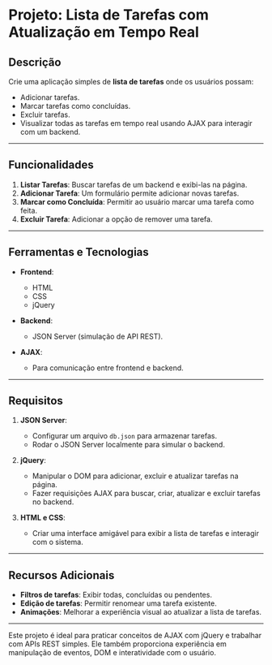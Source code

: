 # Projeto: Lista de Tarefas com Atualização em Tempo Real

## Descrição
Crie uma aplicação simples de **lista de tarefas** onde os usuários possam:
- Adicionar tarefas.
- Marcar tarefas como concluídas.
- Excluir tarefas.
- Visualizar todas as tarefas em tempo real usando AJAX para interagir com um backend.

---

## Funcionalidades
1. **Listar Tarefas**: Buscar tarefas de um backend e exibi-las na página.
2. **Adicionar Tarefa**: Um formulário permite adicionar novas tarefas.
3. **Marcar como Concluída**: Permitir ao usuário marcar uma tarefa como feita.
4. **Excluir Tarefa**: Adicionar a opção de remover uma tarefa.

---

## Ferramentas e Tecnologias
- **Frontend**:
  - HTML
  - CSS
  - jQuery

- **Backend**:
  - JSON Server (simulação de API REST).

- **AJAX**:
  - Para comunicação entre frontend e backend.

---

## Requisitos
1. **JSON Server**:
   - Configurar um arquivo `db.json` para armazenar tarefas.
   - Rodar o JSON Server localmente para simular o backend.

2. **jQuery**:
   - Manipular o DOM para adicionar, excluir e atualizar tarefas na página.
   - Fazer requisições AJAX para buscar, criar, atualizar e excluir tarefas no backend.

3. **HTML e CSS**:
   - Criar uma interface amigável para exibir a lista de tarefas e interagir com o sistema.

---

## Recursos Adicionais
- **Filtros de tarefas**: Exibir todas, concluídas ou pendentes.
- **Edição de tarefas**: Permitir renomear uma tarefa existente.
- **Animações**: Melhorar a experiência visual ao atualizar a lista de tarefas.

---

Este projeto é ideal para praticar conceitos de AJAX com jQuery e trabalhar com APIs REST simples. Ele também proporciona experiência em manipulação de eventos, DOM e interatividade com o usuário.
